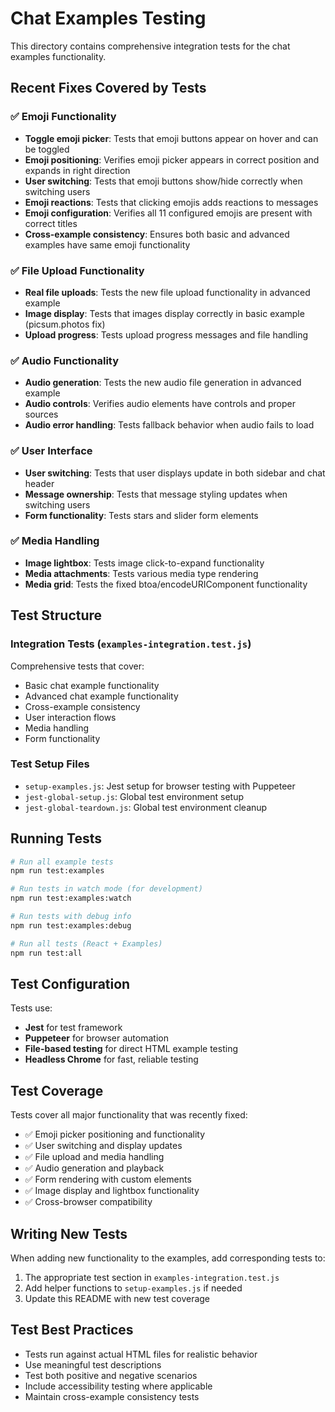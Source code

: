 # Chat Examples Testing

This directory contains comprehensive integration tests for the chat examples functionality.

## Recent Fixes Covered by Tests

### ✅ Emoji Functionality
- **Toggle emoji picker**: Tests that emoji buttons appear on hover and can be toggled
- **Emoji positioning**: Verifies emoji picker appears in correct position and expands in right direction
- **User switching**: Tests that emoji buttons show/hide correctly when switching users
- **Emoji reactions**: Tests that clicking emojis adds reactions to messages
- **Emoji configuration**: Verifies all 11 configured emojis are present with correct titles
- **Cross-example consistency**: Ensures both basic and advanced examples have same emoji functionality

### ✅ File Upload Functionality
- **Real file uploads**: Tests the new file upload functionality in advanced example
- **Image display**: Tests that images display correctly in basic example (picsum.photos fix)
- **Upload progress**: Tests upload progress messages and file handling

### ✅ Audio Functionality
- **Audio generation**: Tests the new audio file generation in advanced example
- **Audio controls**: Verifies audio elements have controls and proper sources
- **Audio error handling**: Tests fallback behavior when audio fails to load

### ✅ User Interface
- **User switching**: Tests that user displays update in both sidebar and chat header
- **Message ownership**: Tests that message styling updates when switching users
- **Form functionality**: Tests stars and slider form elements

### ✅ Media Handling
- **Image lightbox**: Tests image click-to-expand functionality
- **Media attachments**: Tests various media type rendering
- **Media grid**: Tests the fixed btoa/encodeURIComponent functionality

## Test Structure

### Integration Tests (`examples-integration.test.js`)
Comprehensive tests that cover:
- Basic chat example functionality
- Advanced chat example functionality
- Cross-example consistency
- User interaction flows
- Media handling
- Form functionality

### Test Setup Files
- `setup-examples.js`: Jest setup for browser testing with Puppeteer
- `jest-global-setup.js`: Global test environment setup
- `jest-global-teardown.js`: Global test environment cleanup

## Running Tests

```bash
# Run all example tests
npm run test:examples

# Run tests in watch mode (for development)
npm run test:examples:watch

# Run tests with debug info
npm run test:examples:debug

# Run all tests (React + Examples)
npm run test:all
```

## Test Configuration

Tests use:
- **Jest** for test framework
- **Puppeteer** for browser automation
- **File-based testing** for direct HTML example testing
- **Headless Chrome** for fast, reliable testing

## Test Coverage

Tests cover all major functionality that was recently fixed:
- ✅ Emoji picker positioning and functionality
- ✅ User switching and display updates
- ✅ File upload and media handling
- ✅ Audio generation and playback
- ✅ Form rendering with custom elements
- ✅ Image display and lightbox functionality
- ✅ Cross-browser compatibility

## Writing New Tests

When adding new functionality to the examples, add corresponding tests to:
1. The appropriate test section in `examples-integration.test.js`
2. Add helper functions to `setup-examples.js` if needed
3. Update this README with new test coverage

## Test Best Practices

- Tests run against actual HTML files for realistic behavior
- Use meaningful test descriptions
- Test both positive and negative scenarios
- Include accessibility testing where applicable
- Maintain cross-example consistency tests